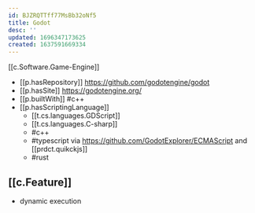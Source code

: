 ```yaml
---
id: BJZRQTTff77MsBb32oNf5
title: Godot
desc: ''
updated: 1696347173625
created: 1637591669334
---
```


[[c.Software.Game-Engine]]

- [[p.hasRepository]] https://github.com/godotengine/godot
- [[p.hasSite]] https://godotengine.org/
- [[p.builtWith]] #c++
- [[p.hasScriptingLanguage]] 
  - [[t.cs.languages.GDScript]] 
  - [[t.cs.languages.C-sharp]]
  - #c++
  - #typescript via https://github.com/GodotExplorer/ECMAScript and [[prdct.quikckjs]]
  - #rust

## [[c.Feature]]

- dynamic execution
